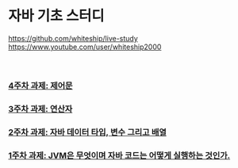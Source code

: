 <br/>

# 자바 기초 스터디

https://github.com/whiteship/live-study <br/>
https://www.youtube.com/user/whiteship2000 <br/>
<br/><br/>

### <a href="/w4.md">4주차 과제: 제어문</a>
### <a href="/w3.md">3주차 과제: 연산자</a>
### <a href="/w2.md">2주차 과제: 자바 데이터 타입, 변수 그리고 배열</a>
### <a href="/w1.md">1주차 과제: JVM은 무엇이며 자바 코드는 어떻게 실행하는 것인가.</a>

<br/><br/><br/>